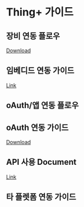 # Thing+ 가이드

## 장비 연동 플로우
[Download]()

## 임베디드 연동 가이드
[Link](https://github.com/daliworks/thingplus-embedded/blob/master/docs/Thingplus_Embedded_Guide.md)

## oAuth/앱 연동 플로우

## oAuth 연동 가이드
[Download]()

## API 사용 Document
[Link](https://thingplus-10.api-docs.io/2.0/)

## 타 플렛폼 연동 가이드

